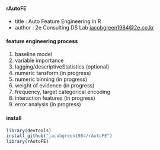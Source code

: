 #### rAutoFE
- title : Auto Feature Engineering in R
- author : 2e Consulting DS Lab <jacobgreen1984@2e.co.kr>


#### feature engineering process  
1) baseline model 
2) variable importance 
3) lagging/descriptiveStatistics (optional) 
4) numeric tansform (in progress)
5) numeric binning (in progress)
6) weight of evidence (in progress)
7) frequency, target categorical encoding 
8) interaction features (in progress)
9) error analysis (in progress)


#### install 
```r
library(devtools)
install_github("jacobgreen1984/rAutoFE")
library(rAutoFE)
```

